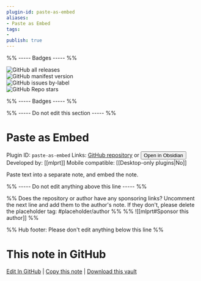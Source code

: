 ```yaml
---
plugin-id: paste-as-embed
aliases:
- Paste as Embed
tags: 
- 
publish: true
---
```


%% ----- Badges ----- %%

![GitHub all releases](https://img.shields.io/github/downloads/mlprt/obsidian-paste-as-embed/total?color=573E7A&logo=github&style=for-the-badge)   
![GitHub manifest version](https://img.shields.io/github/manifest-json/v/mlprt/obsidian-paste-as-embed?color=573E7A&logo=github&style=for-the-badge)   
![GitHub issues by-label](https://img.shields.io/github/issues/mlprt/obsidian-paste-as-embed/help%20wanted?color=573E7A&logo=github&style=for-the-badge)   
![GitHub Repo stars](https://img.shields.io/github/stars/mlprt/obsidian-paste-as-embed?color=573E7A&logo=github&style=for-the-badge)

%% ----- Badges ----- %%

%% ----- Do not edit this section ----- %%

# Paste as Embed

Plugin ID: `paste-as-embed`
Links: [GitHub repository](https://github.com/mlprt/obsidian-paste-as-embed) or [<button id=HH>Open in Obsidian</button>](obsidian://show-plugin?id=paste-as-embed)
Developed by: [[mlprt]]
Mobile compatible: [[Desktop-only plugins|No]]

Paste text into a separate note, and embed the note.

%% ----- Do not edit anything above this line ----- %% 

%% Does the repository or author have any sponsoring links? Uncomment the next line and add them to the author's note. If they don't, please delete the placeholder tag: #placeholder/author %%
%% ![[mlprt#Sponsor this author]] %%

%% Hub footer: Please don't edit anything below this line %%

# This note in GitHub

<span class="git-footer">[Edit In GitHub](https://github.dev/obsidian-community/obsidian-hub/blob/main/02%20-%20Community%20Expansions/02.05%20All%20Community%20Expansions/Plugins/paste-as-embed.md "git-hub-edit-note") | [Copy this note](https://raw.githubusercontent.com/obsidian-community/obsidian-hub/main/02%20-%20Community%20Expansions/02.05%20All%20Community%20Expansions/Plugins/paste-as-embed.md "git-hub-copy-note") | [Download this vault](https://github.com/obsidian-community/obsidian-hub/archive/refs/heads/main.zip "git-hub-download-vault") </span>

